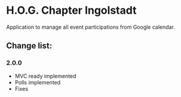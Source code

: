 # H.O.G. Chapter Ingolstadt

Application to manage all event participations from Google calendar.
 
## Change list:
### 2.0.0
- MVC ready implemented
- Polls implemented
- Fixes